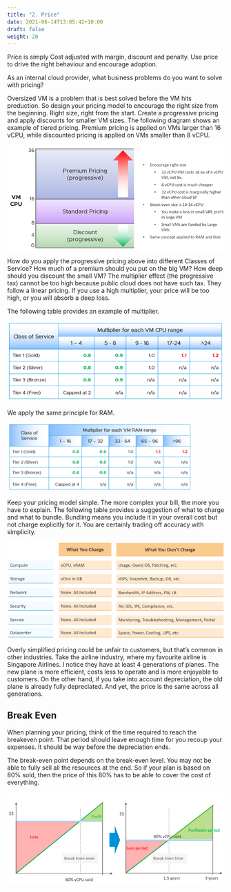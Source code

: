 ```yaml
---
title: "2. Price"
date: 2021-06-14T13:05:42+10:00
draft: false
weight: 20
---
```


Price is simply Cost adjusted with margin, discount and penalty. Use price to drive the right behaviour and encourage adoption.

As an internal cloud provider, what business problems do you want to solve with pricing?

Oversized VM is a problem that is best solved before the VM hits production. So design your pricing model to encourage the right size from the beginning. Right size, right from the start. Create a progressive pricing and apply discounts for smaller VM sizes. The following diagram shows an example of tiered pricing. Premium pricing is applied on VMs larger than 16 vCPU, while discounted pricing is applied on VMs smaller than 8 vCPU.

![VM cpu pricing](1.5.2-fig-1.png)

How do you apply the progressive pricing above into different Classes of Service? How much of a premium should you put on the big VM? How deep should you discount the small VM? The multiplier effect (the progressive tax) cannot be too high because public cloud does not have such tax. They follow a linear pricing. If you use a high multiplier, your price will be too high, or you will absorb a deep loss.

The following table provides an example of multiplier.

![CPU cost multiplier](1.5.2-fig-2.png)

We apply the same principle for RAM.

![RAM cost multiplier](1.5.2-fig-3.png)

Keep your pricing model simple. The more complex your bill, the more you have to explain. The following table provides a suggestion of what to charge and what to bundle. Bundling means you include it in your overall cost but not charge explicitly for it. You are certainly trading off accuracy with simplicity.

![service to resource charge mapping](1.5.2-fig-4.png)

Overly simplified pricing could be unfair to customers, but that’s common in other industries. Take the airline industry, where my favourite airline is Singapore Airlines. I notice they have at least 4 generations of planes. The new plane is more efficient, costs less to operate and is more enjoyable to customers. On the other hand, if you take into account depreciation, the old plane is already fully depreciated. And yet, the price is the same across all generations.

## Break Even

When planning your pricing, think of the time required to reach the breakeven point. That period should leave enough time for you recoup your expenses. It should be way before the depreciation ends.

The break-even point depends on the break-even level. You may not be able to fully sell all the resources at the end. So if your plan is based on 80% sold, then the price of this 80% has to be able to cover the cost of everything.

![Break-even graph](1.5.2-fig-5.png)